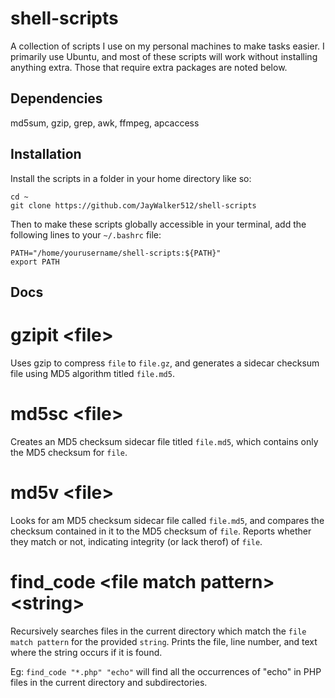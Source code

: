 shell-scripts
=============
A collection of scripts I use on my personal machines to make tasks easier. I primarily use Ubuntu, and most of these scripts will work without installing anything extra. Those that require extra packages are noted below.

Dependencies
------------

md5sum, gzip, grep, awk, ffmpeg, apcaccess

Installation
------------

Install the scripts in a folder in your home directory like so:

```
cd ~
git clone https://github.com/JayWalker512/shell-scripts
```

Then to make these scripts globally accessible in your terminal, add the following lines to your ```~/.bashrc``` file:

```
PATH="/home/yourusername/shell-scripts:${PATH}"
export PATH
```

Docs
----

# gzipit \<file>
Uses gzip to compress `file` to `file.gz`, and generates a sidecar checksum file using MD5 algorithm titled `file.md5`.

# md5sc \<file>
Creates an MD5 checksum sidecar file titled `file.md5`, which contains only the MD5 checksum for `file`.

# md5v \<file>
Looks for am MD5 checksum sidecar file called `file.md5`, and compares the checksum contained in it to the MD5 checksum of `file`. Reports whether they match or not, indicating integrity (or lack therof) of `file`. 

# find_code \<file match pattern> \<string>
Recursively searches files in the current directory  which match the `file match pattern` for the provided `string`. Prints the file, line number, and text where the string occurs if it is found.

Eg: `find_code "*.php" "echo"` will find all the occurrences of "echo" in PHP files in the current directory and subdirectories.  
